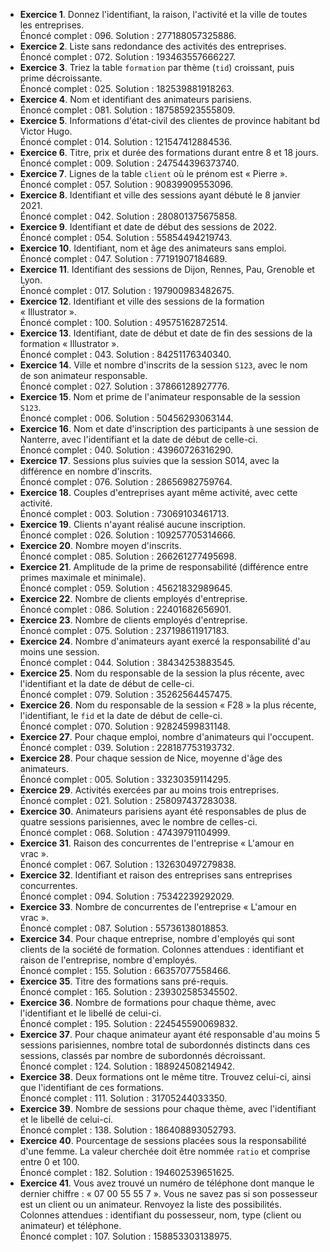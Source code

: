 - **Exercice 1**. Donnez l'identifiant, la raison, l'activité et la ville de toutes les entreprises.  
  Énoncé complet : 096. Solution : 277188057325886.
- **Exercice 2**. Liste sans redondance des activités des entreprises.  
  Énoncé complet : 072. Solution : 193463557666227.
- **Exercice 3**. Triez la table `formation` par thème (`tid`) croissant, puis prime décroissante.  
  Énoncé complet : 025. Solution : 182539881918263.
- **Exercice 4**. Nom et identifiant des animateurs parisiens.  
  Énoncé complet : 081. Solution : 187585923555809.
- **Exercice 5**. Informations d'état-civil des clientes de province habitant bd Victor Hugo.  
  Énoncé complet : 014. Solution : 121547412884536.
- **Exercice 6**. Titre, prix et durée des formations durant entre 8 et 18 jours.  
  Énoncé complet : 009. Solution : 247544396373740.
- **Exercice 7**. Lignes de la table `client` où le prénom est « Pierre ».  
  Énoncé complet : 057. Solution : 90839909553096.
- **Exercice 8**. Identifiant et ville des sessions ayant débuté le 8 janvier 2021.  
  Énoncé complet : 042. Solution : 280801375675858.
- **Exercice 9**. Identifiant et date de début des sessions de 2022.  
  Énoncé complet : 054. Solution : 55854494219743.
- **Exercice 10**. Identifiant, nom et âge des animateurs sans emploi.  
  Énoncé complet : 047. Solution : 77191907184689.
- **Exercice 11**. Identifiant des sessions de Dijon, Rennes, Pau, Grenoble et Lyon.  
  Énoncé complet : 017. Solution : 197900983482675.
- **Exercice 12**. Identifiant et ville des sessions de la formation « Illustrator ».  
  Énoncé complet : 100. Solution : 49575162872514.
- **Exercice 13**. Identifiant, date de début et date de fin des sessions de la formation « Illustrator ».  
  Énoncé complet : 043. Solution : 84251176340340.
- **Exercice 14**. Ville et nombre d'inscrits de la session `S123`, avec le nom de son animateur responsable.  
  Énoncé complet : 027. Solution : 37866128927776.
- **Exercice 15**. Nom et prime de l'animateur responsable de la session `S123`.  
  Énoncé complet : 006. Solution : 50456293063144.
- **Exercice 16**. Nom et date d'inscription des participants à une session de Nanterre, avec l'identifiant et la date de début de celle-ci.  
  Énoncé complet : 040. Solution : 43960726316290.
- **Exercice 17**. Sessions plus suivies que la session S014, avec la différence en nombre d'inscrits.  
  Énoncé complet : 076. Solution : 28656982759764.
- **Exercice 18**. Couples d'entreprises ayant même activité, avec cette activité.  
  Énoncé complet : 003. Solution : 73069103461713.
- **Exercice 19**. Clients n'ayant réalisé aucune inscription.  
  Énoncé complet : 026. Solution : 109257705314666.
- **Exercice 20**. Nombre moyen d'inscrits.  
  Énoncé complet : 085. Solution : 266261277495698.
- **Exercice 21**. Amplitude de la prime de responsabilité (différence entre primes maximale et minimale).  
  Énoncé complet : 059. Solution : 45621832989645.
- **Exercice 22**. Nombre de clients employés d'entreprise.  
  Énoncé complet : 086. Solution : 22401682656901.
- **Exercice 23**. Nombre de clients employés d'entreprise.  
  Énoncé complet : 075. Solution : 237198611917183.
- **Exercice 24**. Nombre d'animateurs ayant exercé la responsabilité d'au moins une session.  
  Énoncé complet : 044. Solution : 38434253883545.
- **Exercice 25**. Nom du responsable de la session la plus récente, avec l'identifiant et la date de début de celle-ci.  
  Énoncé complet : 079. Solution : 35262564457475.
- **Exercice 26**. Nom du responsable de la session « F28 » la plus récente, l'identifiant, le `fid` et la date de début de celle-ci.  
  Énoncé complet : 070. Solution : 92824599831148.
- **Exercice 27**. Pour chaque emploi, nombre d'animateurs qui l'occupent.  
  Énoncé complet : 039. Solution : 228187753193732.
- **Exercice 28**. Pour chaque session de Nice, moyenne d'âge des animateurs.  
  Énoncé complet : 005. Solution : 33230359114295.
- **Exercice 29**. Activités exercées par au moins trois entreprises.  
  Énoncé complet : 021. Solution : 258097437283038.
- **Exercice 30**. Animateurs parisiens ayant été responsables de plus de quatre sessions parisiennes, avec le nombre de celles-ci.  
  Énoncé complet : 068. Solution : 47439791104999.
- **Exercice 31**. Raison des concurrentes de l'entreprise « L'amour en vrac ».  
  Énoncé complet : 067. Solution : 132630497279838.
- **Exercice 32**. Identifiant et raison des entreprises sans entreprises concurrentes.  
  Énoncé complet : 094. Solution : 75342239292029.
- **Exercice 33**. Nombre de concurrentes de l'entreprise « L'amour en vrac ».  
  Énoncé complet : 087. Solution : 55736138018853.
- **Exercice 34**. Pour chaque entreprise, nombre d'employés qui sont clients de la société de formation. Colonnes attendues : identifiant et raison de l'entreprise, nombre d'employés.  
  Énoncé complet : 155. Solution : 66357077558466.
- **Exercice 35**. Titre des formations sans pré-requis.  
  Énoncé complet : 165. Solution : 239302585345502.
- **Exercice 36**. Nombre de formations pour chaque thème, avec l'identifiant et le libellé de celui-ci.  
  Énoncé complet : 195. Solution : 224545590069832.
- **Exercice 37**. Pour chaque animateur ayant été responsable d'au moins 5 sessions parisiennes, nombre total de subordonnés distincts dans ces sessions, classés par nombre de subordonnés décroissant.  
  Énoncé complet : 124. Solution : 188924508214942.
- **Exercice 38**. Deux formations ont le même titre. Trouvez celui-ci, ainsi que l'identifiant de ces formations.  
  Énoncé complet : 111. Solution : 31705244033350.
- **Exercice 39**. Nombre de sessions pour chaque thème, avec l'identifiant et le libellé de celui-ci.  
  Énoncé complet : 138. Solution : 186408893052793.
- **Exercice 40**. Pourcentage de sessions placées sous la responsabilité d'une femme. La valeur cherchée doit être nommée `ratio` et comprise entre 0 et 100.  
  Énoncé complet : 182. Solution : 194602539651625.
- **Exercice 41**. Vous avez trouvé un numéro de téléphone dont manque le dernier chiffre : « 07 00 55 55 7 ». Vous ne savez pas si son possesseur est un client ou un animateur. Renvoyez la liste des possibilités. Colonnes attendues : identifiant du possesseur, nom, type (client ou animateur) et téléphone.  
  Énoncé complet : 107. Solution : 158853303138975.
